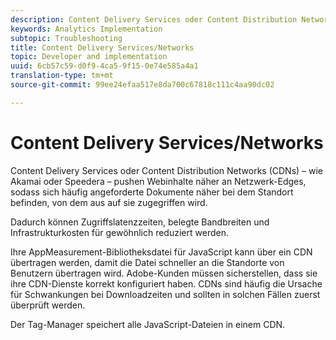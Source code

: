 ```yaml
---
description: Content Delivery Services oder Content Distribution Networks (CDNs) – wie Akamai oder Speedera – pushen Webinhalte näher an Netzwerk-Edges, sodass sich häufig angeforderte Dokumente näher bei dem Standort befinden, von dem aus auf sie zugegriffen wird.
keywords: Analytics Implementation
subtopic: Troubleshooting
title: Content Delivery Services/Networks
topic: Developer and implementation
uuid: 6cb57c59-d0f9-4ca5-9f15-0e74e585a4a1
translation-type: tm+mt
source-git-commit: 99ee24efaa517e8da700c67818c111c4aa90dc02

---
```



# Content Delivery Services/Networks

Content Delivery Services oder Content Distribution Networks (CDNs) – wie Akamai oder Speedera – pushen Webinhalte näher an Netzwerk-Edges, sodass sich häufig angeforderte Dokumente näher bei dem Standort befinden, von dem aus auf sie zugegriffen wird.

Dadurch können Zugriffslatenzzeiten, belegte Bandbreiten und Infrastrukturkosten für gewöhnlich reduziert werden.

Ihre AppMeasurement-Bibliotheksdatei für JavaScript kann über ein CDN übertragen werden, damit die Datei schneller an die Standorte von Benutzern übertragen wird. Adobe-Kunden müssen sicherstellen, dass sie ihre CDN-Dienste korrekt konfiguriert haben. CDNs sind häufig die Ursache für Schwankungen bei Downloadzeiten und sollten in solchen Fällen zuerst überprüft werden.

Der Tag-Manager speichert alle JavaScript-Dateien in einem CDN.
